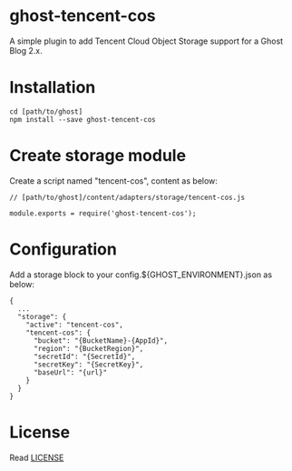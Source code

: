 # ghost-tencent-cos
A simple plugin to add Tencent Cloud Object Storage support for a Ghost Blog 2.x.
# Installation
    cd [path/to/ghost]
    npm install --save ghost-tencent-cos
# Create storage module
Create a script named "tencent-cos", content as below:

    // [path/to/ghost]/content/adapters/storage/tencent-cos.js

    module.exports = require('ghost-tencent-cos');

# Configuration
Add a storage block to your config.${GHOST_ENVIRONMENT}.json as below:

    {
      ...
      "storage": {
        "active": "tencent-cos",
        "tencent-cos": {
          "bucket": "{BucketName}-{AppId}",
          "region": "{BucketRegion}",
          "secretId": "{SecretId}",
          "secretKey": "{SecretKey}",
          "baseUrl": "{url}"
        }
      }
    }

# License
Read [LICENSE](https://github.com/MUHM/ghost-tencent-cos/blob/master/LICENSE)